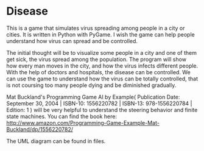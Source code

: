 Disease
=========

This is a game that simulates virus spreading among people in a city or cities. It is written in Python with PyGame. I wish the game can help people understand how virus can spread and be controlled.

The initial thought will be to visualize some people in a city and one of them get sick, the virus spread among the population. The program will show how every man moves in the city, and how the virus infects different people. With the help of doctors and hospitals, the disease can be controlled. We can use the game to understand how the virus can be totally controlled, that is not coursing too many people dying and be diminished gradually.

Mat Buckland's Programming Game AI by Example( Publication Date: September 30, 2004 | ISBN-10: 1556220782 | ISBN-13: 978-1556220784 | Edition: 1 ) will be very helpful to understand the steering behavior and finite state machines. You can find the book here: http://www.amazon.com/Programming-Game-Example-Mat-Buckland/dp/1556220782/

The UML diagram can be found in files.